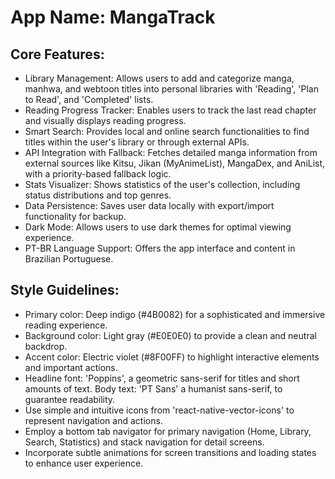 # **App Name**: MangaTrack

## Core Features:

- Library Management: Allows users to add and categorize manga, manhwa, and webtoon titles into personal libraries with 'Reading', 'Plan to Read', and 'Completed' lists.
- Reading Progress Tracker: Enables users to track the last read chapter and visually displays reading progress.
- Smart Search: Provides local and online search functionalities to find titles within the user's library or through external APIs.
- API Integration with Fallback: Fetches detailed manga information from external sources like Kitsu, Jikan (MyAnimeList), MangaDex, and AniList, with a priority-based fallback logic.
- Stats Visualizer: Shows statistics of the user's collection, including status distributions and top genres.
- Data Persistence: Saves user data locally with export/import functionality for backup.
- Dark Mode: Allows users to use dark themes for optimal viewing experience.
- PT-BR Language Support: Offers the app interface and content in Brazilian Portuguese.

## Style Guidelines:

- Primary color: Deep indigo (#4B0082) for a sophisticated and immersive reading experience.
- Background color: Light gray (#E0E0E0) to provide a clean and neutral backdrop.
- Accent color: Electric violet (#8F00FF) to highlight interactive elements and important actions.
- Headline font: 'Poppins', a geometric sans-serif for titles and short amounts of text. Body text: 'PT Sans' a humanist sans-serif, to guarantee readability.
- Use simple and intuitive icons from 'react-native-vector-icons' to represent navigation and actions.
- Employ a bottom tab navigator for primary navigation (Home, Library, Search, Statistics) and stack navigation for detail screens.
- Incorporate subtle animations for screen transitions and loading states to enhance user experience.